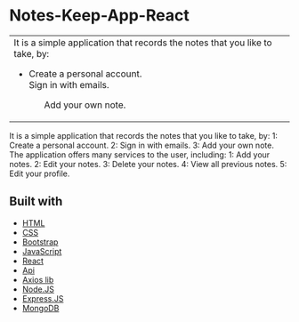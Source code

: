 # Notes-Keep-App-React


<table>
<tr>
<td>
  It is a simple application that records the notes that you like to take, by: 
  <ul>
    <li>Create a personal account.</li>
    <lo>Sign in with emails.</lo>
    <ol>Add your own note.</ol>
  </ul>
</td>
</tr>
</table>

It is a simple application that records the notes that you like to take, by: 
1: Create a personal account. 
2: Sign in with emails. 
3: Add your own note.  
The application offers many services to the user, including: 
1: Add your notes. 
2: Edit your notes. 
3: Delete your notes. 
4: View all previous notes. 
5: Edit your profile.





## Built with 

- [HTML](https://html.com/)
- [CSS](https://css-tricks.com/) 
- [Bootstrap](http://getbootstrap.com/)
- [JavaScript](https://www.javascript.com/)
- [React](https://ar.reactjs.org/)
- [Api](http://getbootstrap.com/)
- [Axios lib](https://www.api.org/)
- [Node.JS](https://nodejs.org/en/)
- [Express.JS](https://expressjs.com/)
- [MongoDB](https://www.mongodb.com/)

